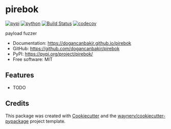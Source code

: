 # pirebok


[![pypi](https://img.shields.io/pypi/v/pirebok.svg)](https://pypi.org/project/pirebok/)
[![python](https://img.shields.io/pypi/pyversions/pirebok.svg)](https://pypi.org/project/pirebok/)
[![Build Status](https://github.com/dogancanbakir/pirebok/actions/workflows/dev.yml/badge.svg)](https://github.com/dogancanbakir/pirebok/actions/workflows/dev.yml)
[![codecov](https://codecov.io/gh/dogancanbakir/pirebok/branch/main/graphs/badge.svg)](https://codecov.io/github/dogancanbakir/pirebok)



payload fuzzer


* Documentation: <https://dogancanbakir.github.io/pirebok>
* GitHub: <https://github.com/dogancanbakir/pirebok>
* PyPI: <https://pypi.org/project/pirebok/>
* Free software: MIT


## Features

* TODO

## Credits

This package was created with [Cookiecutter](https://github.com/audreyr/cookiecutter) and the [waynerv/cookiecutter-pypackage](https://github.com/waynerv/cookiecutter-pypackage) project template.

